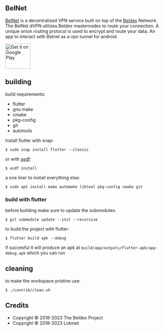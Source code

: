 ## BelNet

[BelNet](https://belnet.beldex.io/) is a decentralized VPN service built on top of the [Beldex](https://beldex.io/) Network. The BelNet dVPN utilizes Beldex masternodes to route your connection. A unique onion routing protocol is used to encrypt and route your data. 
An app to interact with Belnet as a vpn tunnel for android.

[<img src="https://play.google.com/intl/en_us/badges/images/generic/en-play-badge.png" alt="Get it on Google Play" height="80"/>](https://play.google.com/store/apps/details?id=io.beldex.belnet)



## building

build requirements:

* flutter
* gnu make
* cmake
* pkg-config
* git
* autotools

install flutter with snap:

    $ sudo snap install flutter --classic

or with [asdf](https://github.com/asdf-vm/asdf):

    $ asdf install

a one liner to install everything else:

    $ sudo apt install make automake libtool pkg-config cmake git

### build with flutter

before building make sure to update the submodules:

    $ git submodule update --init --recursive

to build the project with flutter:

    $ flutter build apk --debug
    
if succesful it will produce an apk at `build/app/outputs/flutter-apk/app-debug.apk` which you can run

## cleaning

to make the workspace pristine use:

    $ ./contrib/clean.sh


## Credits

 * Copyright © 2018-2023 The Beldex Project
 * Copyright © 2018-2023 Lokinet
